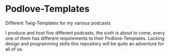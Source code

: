 # Podlove-Templates
Different Twig-Templates for my various podcasts


I produce and host five different podcasts, the sixth is about to come, every one of them has different requirements to their Podlove-Templates. Lacking design and programming skills this repository will be quite an adventure for all of us. 
